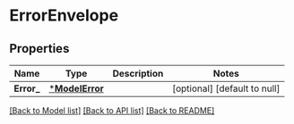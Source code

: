 # ErrorEnvelope

## Properties
Name | Type | Description | Notes
------------ | ------------- | ------------- | -------------
**Error_** | [***ModelError**](Error.md) |  | [optional] [default to null]

[[Back to Model list]](../README.md#documentation-for-models) [[Back to API list]](../README.md#documentation-for-api-endpoints) [[Back to README]](../README.md)


